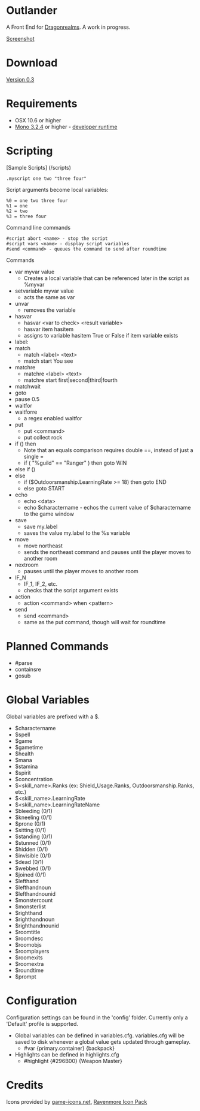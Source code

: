 Outlander
==========

A Front End for [Dragonrealms](http://www.play.net/dr).  A work in progress.

[Screenshot](/releases/ss.png?raw=true)

Download
====

[Version 0.3](https://github.com/joemcbride/outlander/releases/tag/v0.3)

Requirements
====

* OSX 10.6 or higher
* [Mono 3.2.4](http://www.go-mono.com/mono-downloads/download.html) or higher - [developer runtime](http://download.xamarin.com/MonoFrameworkMDK/Macx86/MonoFramework-MDK-3.2.5.macos10.xamarin.x86.pkg)

Scripting
====

[Sample Scripts] (/scripts)

	.myscript one two "three four"

Script arguments become local variables:
	
	%0 = one two three four
	%1 = one
	%2 = two
	%3 = three four

Command line commands

	#script abort <name> - stop the script
	#script vars <name> - display script variables
	#send <command> - queues the command to send after roundtime

Commands

* var myvar value
	* Creates a local variable that can be referenced later in the script as %myvar
* setvariable myvar value
	* acts the same as var
* unvar
	* removes the variable
* hasvar
	* hasvar &lt;var to check&gt; &lt;result variable&gt;
	* hasvar item hasitem
	* assigns to variable hasitem True or False if item variable exists
* label:
* match
	* match &lt;label&gt; &lt;text&gt;
	* match start You see
* matchre
	* matchre &lt;label&gt; &lt;text&gt;
	* matchre start first|second|third|fourth
* matchwait
* goto
* pause 0.5
* waitfor
* waitforre
	* a regex enabled waitfor
* put
	* put &lt;command&gt;
	* put collect rock
* if () then
	* Note that an equals comparison requires double ==, instead of just a single =
	* if ( "%guild" == "Ranger" ) then goto WIN
* else if ()
* else
	* if ($Outdoorsmanship.LearningRate >= 18) then goto END
	* else goto START
* echo
	* echo &lt;data&gt;
	* echo $charactername - echos the current value of $charactername to the game window
* save
	* save my.label
	* saves the value my.label to the %s variable
* move
	* move northeast
	* sends the northeast command and pauses until the player moves to another room
* nextroom
	* pauses until the player moves to another room
* IF_N
	* IF_1, IF_2, etc.
	* checks that the script argument exists
* action
	* action &lt;command&gt; when &lt;pattern&gt;
* send
	* send &lt;command&gt;
	* same as the put command, though will wait for roundtime


Planned Commands
====

* #parse
* containsre
* gosub

Global Variables
====

Global variables are prefixed with a $.

* $charactername
* $spell
* $game
* $gametime
* $health
* $mana
* $stamina
* $spirit
* $concentration
* $&lt;skill_name&gt;.Ranks (ex: Shield_Usage.Ranks, Outdoorsmanship.Ranks, etc.)
* $&lt;skill_name&gt;.LearningRate
* $&lt;skill_name&gt;.LearningRateName
* $bleeding (0/1)
* $kneeling (0/1)
* $prone (0/1)
* $sitting (0/1)
* $standing (0/1)
* $stunned (0/1)
* $hidden (0/1)
* $invisible (0/1)
* $dead (0/1)
* $webbed (0/1)
* $joined (0/1)
* $lefthand
* $lefthandnoun
* $lefthandnounid
* $monstercount
* $monsterlist
* $righthand
* $righthandnoun
* $righthandnounid
* $roomtitle
* $roomdesc
* $roomobjs
* $roomplayers
* $roomexits
* $roomextra
* $roundtime
* $prompt

Configuration
====

Configuration settings can be found in the 'config' folder.  Currently only a 'Default' profile is supported.

* Global variables can be defined in variables.cfg.  variables.cfg will be saved to disk whenever a global value gets updated through gameplay.
	* #var {primary.container} {backpack}
* Highlights can be defined in highlights.cfg
	* #highlight {#296B00} {Weapon Master}

Credits
====

Icons provided by [game-icons.net](http://game-icons.net), [Ravenmore Icon Pack](http://opengameart.org/content/fantasy-icon-pack-by-ravenmore-20)

